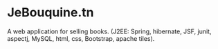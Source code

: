 # JeBouquine.tn
A web application for selling books. (J2EE: Spring, hibernate, JSF, junit, aspectj, MySQL, html, css, Bootstrap, apache tiles).
